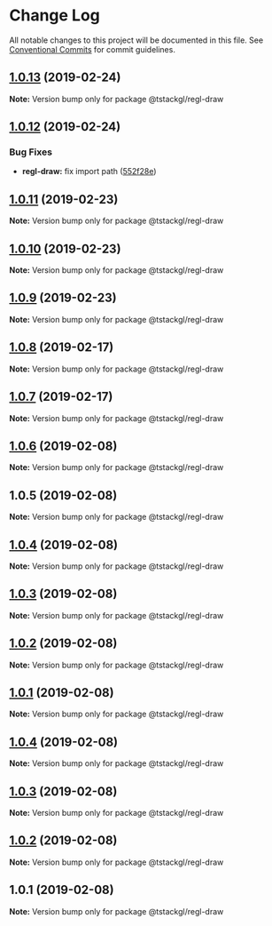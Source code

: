 # Change Log

All notable changes to this project will be documented in this file.
See [Conventional Commits](https://conventionalcommits.org) for commit guidelines.

## [1.0.13](https://github.com/nkint/tstackgl/compare/@tstackgl/regl-draw@1.0.12...@tstackgl/regl-draw@1.0.13) (2019-02-24)

**Note:** Version bump only for package @tstackgl/regl-draw





## [1.0.12](https://github.com/nkint/tstackgl/compare/@tstackgl/regl-draw@1.0.11...@tstackgl/regl-draw@1.0.12) (2019-02-24)


### Bug Fixes

* **regl-draw:** fix import path ([552f28e](https://github.com/nkint/tstackgl/commit/552f28e))





## [1.0.11](https://github.com/nkint/tstackgl/compare/@tstackgl/regl-draw@1.0.10...@tstackgl/regl-draw@1.0.11) (2019-02-23)

**Note:** Version bump only for package @tstackgl/regl-draw





## [1.0.10](https://github.com/nkint/tstackgl/compare/@tstackgl/regl-draw@1.0.9...@tstackgl/regl-draw@1.0.10) (2019-02-23)

**Note:** Version bump only for package @tstackgl/regl-draw





## [1.0.9](https://github.com/nkint/tstackgl/compare/@tstackgl/regl-draw@1.0.8...@tstackgl/regl-draw@1.0.9) (2019-02-23)

**Note:** Version bump only for package @tstackgl/regl-draw





## [1.0.8](https://github.com/nkint/tstackgl/compare/@tstackgl/regl-draw@1.0.7...@tstackgl/regl-draw@1.0.8) (2019-02-17)

**Note:** Version bump only for package @tstackgl/regl-draw





## [1.0.7](https://github.com/nkint/tstackgl/compare/@tstackgl/regl-draw@1.0.6...@tstackgl/regl-draw@1.0.7) (2019-02-17)

**Note:** Version bump only for package @tstackgl/regl-draw





## [1.0.6](https://github.com/nkint/tstackgl/compare/@tstackgl/regl-draw@1.0.5...@tstackgl/regl-draw@1.0.6) (2019-02-08)

**Note:** Version bump only for package @tstackgl/regl-draw





## 1.0.5 (2019-02-08)

**Note:** Version bump only for package @tstackgl/regl-draw





## [1.0.4](https://github.com/nkint/tstackgl/compare/@tstackgl/regl-draw@1.0.4...@tstackgl/regl-draw@1.0.4) (2019-02-08)

**Note:** Version bump only for package @tstackgl/regl-draw





## [1.0.3](https://github.com/nkint/tstackgl/compare/@tstackgl/regl-draw@1.0.4...@tstackgl/regl-draw@1.0.3) (2019-02-08)

**Note:** Version bump only for package @tstackgl/regl-draw





## [1.0.2](https://github.com/nkint/tstackgl/compare/@tstackgl/regl-draw@1.0.4...@tstackgl/regl-draw@1.0.2) (2019-02-08)

**Note:** Version bump only for package @tstackgl/regl-draw





## [1.0.1](https://github.com/nkint/tstackgl/compare/@tstackgl/regl-draw@1.0.4...@tstackgl/regl-draw@1.0.1) (2019-02-08)

**Note:** Version bump only for package @tstackgl/regl-draw





## [1.0.4](https://github.com/nkint/tstackgl/compare/@tstackgl/regl-draw@1.0.3...@tstackgl/regl-draw@1.0.4) (2019-02-08)

**Note:** Version bump only for package @tstackgl/regl-draw





## [1.0.3](https://github.com/nkint/tstackgl/compare/@tstackgl/regl-draw@1.0.2...@tstackgl/regl-draw@1.0.3) (2019-02-08)

**Note:** Version bump only for package @tstackgl/regl-draw





## [1.0.2](https://github.com/nkint/tstackgl/compare/@tstackgl/regl-draw@1.0.1...@tstackgl/regl-draw@1.0.2) (2019-02-08)

**Note:** Version bump only for package @tstackgl/regl-draw





## 1.0.1 (2019-02-08)

**Note:** Version bump only for package @tstackgl/regl-draw

